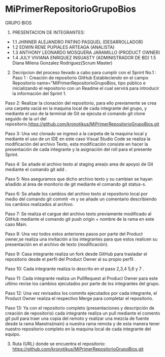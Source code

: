# MiPrimerRepositorioGrupoBios

GRUPO BIOS 

1. PRESENTACION DE INTEGRANTES:

* 1.1 JHINNER ALEJANDRO PATINO PASQUEL (DESARROLLADOR) 
* 1.2 EDWIN RENE PUPIALES ARTEAGA (ANALISTA) 
* 1.3 ANTHONY LEONARDO MOSQUERA JARAMILLO (PRODUCT OWNER) 
* 1.4 JULY VIVIANA ENRIQUEZ INSUASTY (ADMINISTRADOR DE BD)
1.5 Diana Milena Gonzalez Rodriguez(Scrum Master)

2. Decripcion del proceso llevado a cabo  para cumplir con el Sprint No.1  : 
Paso 1 : Creación de repositorio  GitHub Estableciendo en el campo Repositorio name="MiPrimerRepositorioGrupoBios, tipo público e inicializando el repositorio con un Readme el cual servirá para introducir la información del Sprint 1.

Paso 2: Realizar la clonación del repositorio, para ello previamente se crea una carpeta vaciá  en la maquina local de cada integrante del grupo, y mediante el uso de la terminal de Git se ejecuta el comando git clone seguido de la url del repositorio.https://github.com/kronotikus/MiPrimerRepositorioGrupoBios.git

Paso 3: Una vez clonado se ingresó a la carpeta de la maquina local y  mediante el uso de un IDE en este caso Visual Studio Code se realiza la modificación del archivo Texto, esta modificación consiste en hacer la presentación de cada integrante y  la asignación del roll para el presente Sprint. 

Paso 4: Se añade el archivo texto al staging area(o area de apoyo) de Git mediante el comando git add .

Paso 5: Nos aseguramos que dicho archivo texto y su cambian se hayan añadido al área de monitorio de git mediante el comando git status-s.

Paso 6: Se añade los cambios del archivo texto al repositorio local por medio del comando git commit -m y se añade un comentario describiendo los cambios realizados al archivo.

Paso 7: Se realiza el cargue del archivo texto previamente modificado al GitHub mediante el comando git push origin + nombre de la rama en este caso Main.

Paso 8: Una vez todos estos anteriores pasos por parte del Product owner,se realiza una invitación a los integrantes para que estos realicen su presentación en el archivo de texto (modificación). 

Paso 9: Casa integrante realiza un fork desde GitHub para trasladar el repositorio desde el perfil del Product Owner al su propio perfil .

Paso 10: Cada integrante realiza lo descrito en el paso 2,3,4 5,6 y 7 . 

Paso 11: Cada integrante realiza un PullRequest al Product Owner para este ultimo revise los cambios ejecutados por parte de los integrantes del grupo.

Paso 12: Una vez revisados los commits ejecutados por cada integrante, el Product Owner realiza el respectivo Merge para completar el repositorio.

Paso 13: Ya con el repositorio completo (presentaciones y descripción de creación de repositorio) cada integrante realiza un pull  mediante el comento git pull para traer una copia del remoto y realizar una mezcla de fuente desde la rama Maestra(main) a nuestra rama remota y de esta manera tener nuestro repositorio completo en la maquina local de cada integrante del equipo. 


3. Ruta (URL) donde se encuentra el repositorio:
https://github.com/kronotikus/MiPrimerRepositorioGrupoBios.git




